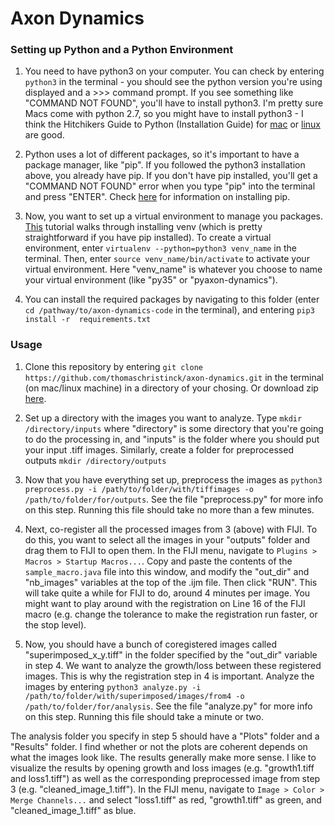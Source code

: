 # Axon Dynamics

### Setting up Python and a Python Environment

1. You need to have python3 on your computer. You can check by entering ```python3``` in the terminal - you should see the python version you're using displayed and a >>> command prompt. If you see something like "COMMAND NOT FOUND", you'll have to install python3. I'm pretty sure Macs come with python 2.7, so you might have to install python3 - I think the Hitchikers Guide to 
Python (Installation Guide) for [mac](https://docs.python-guide.org/starting/install3/osx/) or [linux](https://docs.python-guide.org/starting/install3/linux/) are good. 

2. Python uses a lot of different packages, so it's important to have a package manager, like "pip". If you followed the python3 installation above, you already have pip. If you don't have pip installed, you'll get a "COMMAND NOT FOUND" error when you type "pip" into the terminal and
press "ENTER". Check [here](https://pip.pypa.io/en/stable/installing/#installing-with-get-pip-py) for information 
on installing pip.

3. Now, you want to set up a virtual environment to manage you packages. [This](https://docs.python-guide.org/dev/virtualenvs/#lower-level-virtualenv) tutorial walks through installing venv (which is pretty straightforward if you have pip installed). To create a virtual environment, enter ```virtualenv --python=python3 venv_name``` in the terminal. Then, enter ```source venv_name/bin/activate``` to activate your virtual environment. Here "venv_name" is whatever you choose to name your virtual environment (like "py35" or "pyaxon-dynamics"). 

4. You can install the required packages by navigating to this folder 
(enter ```cd /pathway/to/axon-dynamics-code``` in the terminal), and entering ```pip3 install -r 
requirements.txt```


### Usage

1. Clone this repository by entering ```git clone https://github.com/thomaschristinck/axon-dynamics.git``` in the terminal (on mac/linux machine) in a directory of your chosing. Or download zip [here](https://github.com/thomaschristinck/axon-dynamics).

2. Set up a directory with the images you want to analyze. Type ```mkdir /directory/inputs``` where "directory" is some directory that you're going to do the processing in, and "inputs" is the folder where you should put your input .tiff images. Similarly, create a folder for preprocessed outputs ```mkdir /directory/outputs```

3. Now that you have everything set up, preprocess the images as ```python3 preprocess.py -i /path/to/folder/with/tiffimages -o /path/to/folder/for/outputs```. See the file "preprocess.py" for more info on this step. Running this file should take no more than a few minutes.

4. Next, co-register all the processed images from 3 (above) with FIJI. To do this, you want to select all the images in your "outputs" folder and drag them to FIJI to open them. In the FIJI menu, navigate to ```Plugins > Macros > Startup Macros...```. Copy and paste the contents of the ```sample_macro.java``` file into this window, and modify the "out_dir" and "nb_images" variables at the top of the .ijm file. Then click "RUN". This will take quite a while for FIJI to do, around 4 minutes per image. You might want to play around with the registration on Line 16 of the FIJI macro (e.g. change the tolerance to make the registration run faster, or the stop level).

5. Now, you should have a bunch of coregistered images called "superimposed_x_y.tiff" in the folder specified by the "out_dir" variable in step 4. We want to analyze the growth/loss between these registered images. This is why the registration step in 4 is important. Analyze the images by entering ```python3 analyze.py -i /path/to/folder/with/superimposed/images/from4 -o /path/to/folder/for/analysis```. See the file "analyze.py" for more info on this step. Running this file should take a minute or two. 

The analysis folder you specify in step 5 should have a "Plots" folder and a "Results" folder. I find whether or not the plots are coherent depends on what the images look like. The results generally make more sense. I like to visualize the results by opening growth and loss images (e.g. "growth1.tiff and loss1.tiff") as well as the corresponding preprocessed image from step 3 (e.g. "cleaned_image_1.tiff"). In the FIJI menu, navigate to ```Image > Color > Merge Channels...``` and select "loss1.tiff" as red, "growth1.tiff" as green, and "cleaned_image_1.tiff" as blue.
